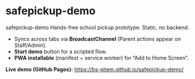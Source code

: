 # safepickup-demo
safepickup-demo
Hands-free school pickup prototype. Static, no backend.
- Syncs across tabs via **BroadcastChannel** (Parent actions appear on Staff/Admin).
- **Start demo** button for a scripted flow.
- **PWA installable** (manifest + service worker) for “Add to Home Screen”.

**Live demo (GitHub Pages):** https://bs-gitem.github.io/safepickup-demo/
